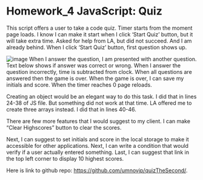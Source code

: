 # Homework_4 JavaScript: Quiz
This script offers a user to take a code quiz. Timer starts from the moment page loads. I know I can make it start when I click ‘Start Quiz’ button, but it will take extra time. Asked for help from LA, but did not succeed. And I am already behind. When I click ‘Start Quiz’ button, first question shows up. 

![image](https://user-images.githubusercontent.com/88174852/143792854-6cb6a472-a796-4049-b1bf-626d2a3c3e37.png)
When I answer the question, I am presented with another question. Text below shows if answer was correct or wrong. When I answer the question incorrectly, time is subtracted from clock. When all questions are answered then the game is over. When the game is over, I can save my initials and score. When the timer reaches 0 page reloads. 

Creating an object would be an elegant way to do this task. I did that in lines 24-38 of JS file. But something did not work at that time. LA offered me to create three arrays instead. I did that in lines 40-46. 

There are few more features that I would suggest to my client. I can make “Clear Highscores” button to clear the scores. 

Next, I can suggest to set initials and score in the local storage to make it accessible for other applications. Next, I can write a condition that would verify if a user actually entered something. Last, I can suggest that link in the top left corner to display 10 highest scores. 

Here is link to github repo: https://github.com/umnovjp/quizTheSecond/. 
